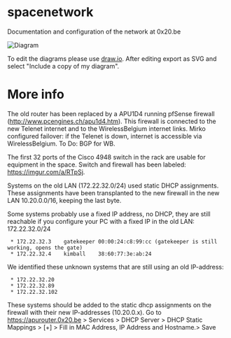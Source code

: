 # spacenetwork
Documentation and configuration of the network at 0x20.be

![Diagram](https://cdn.rawgit.com/0x20/spacenetwork/master/spacenetwork.svg?v2)

To edit the diagrams please use [draw.io](https://www.draw.io/?url=https%3A%2F%2Fraw.githubusercontent.com%2F0x20%2Fspacenetwork%2Fmaster%2Fspacenetwork.svg). After editing export as SVG and select "Include a copy of my diagram".

# More info

The old router has been replaced by a APU1D4 running pfSense firewall (http://www.pcengines.ch/apu1d4.htm). This firewall is connected to the new Telenet internet and to the WirelessBelgium internet links. Mirko configured failover: if the Telenet is down, internet is accessible via WirelessBelgium. To Do: BGP for WB.

The first 32 ports of the Cisco 4948 switch in the rack are usable for equipment in the space. Switch and firewall has been labeled: https://imgur.com/a/RTpSj.

Systems on the old LAN (172.22.32.0/24) used static DHCP assignments. These assignments have been transplanted to the new firewall in the new LAN 10.20.0.0/16, keeping the last byte. 

Some systems probably use a fixed IP address, no DHCP, they are still reachable if you configure your PC with a fixed IP in the old LAN: 172.22.32.0/24

```
 * 172.22.32.3    gatekeeper 00:00:24:c8:99:cc (gatekeeper is still working, opens the gate)
 * 172.22.32.4    kimball    38:60:77:3e:ab:24
```

We identified these unknown systems that are still using an old IP-address:

```
 * 172.22.32.20
 * 172.22.32.89
 * 172.22.32.102
```
 
These systems should be added to the static dhcp assignments on the firewall with their new IP-addresses (10.20.0.x). Go to https://apurouter.0x20.be > Services > DHCP Server > DHCP Static Mappings > [+] > Fill in MAC Address, IP Address and Hostname.> Save
